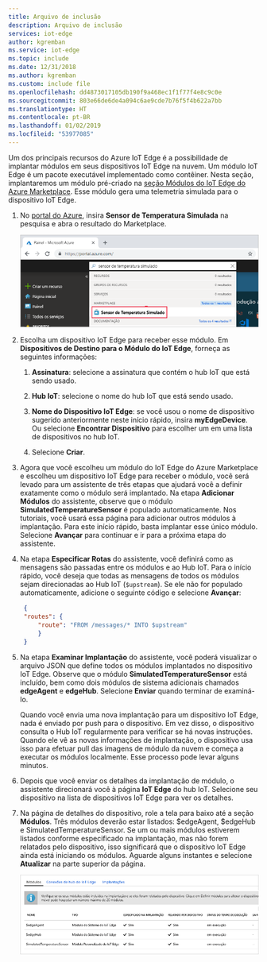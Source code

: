```yaml
---
title: Arquivo de inclusão
description: Arquivo de inclusão
services: iot-edge
author: kgremban
ms.service: iot-edge
ms.topic: include
ms.date: 12/31/2018
ms.author: kgremban
ms.custom: include file
ms.openlocfilehash: dd4873017105db190f9a468ec1f1f77f4e8c9c0e
ms.sourcegitcommit: 803e66de6de4a094c6ae9cde7b76f5f4b622a7bb
ms.translationtype: HT
ms.contentlocale: pt-BR
ms.lasthandoff: 01/02/2019
ms.locfileid: "53977085"
---
```

Um dos principais recursos do Azure IoT Edge é a possibilidade de implantar módulos em seus dispositivos IoT Edge na nuvem. Um módulo IoT Edge é um pacote executável implementado como contêiner. Nesta seção, implantaremos um módulo pré-criado na [seção Módulos do IoT Edge do Azure Marketplace](https://azuremarketplace.microsoft.com/marketplace/apps/category/internet-of-things?page=1&subcategories=iot-edge-modules). Esse módulo gera uma telemetria simulada para o dispositivo IoT Edge.

1. No [portal do Azure](https://portal.azure.com), insira **Sensor de Temperatura Simulada** na pesquisa e abra o resultado do Marketplace.

   ![Sensor de temperatura simulado na pesquisa do portal do Azure](./media/iot-edge-deploy-module/search-for-temperature-sensor.png)

2. Escolha um dispositivo IoT Edge para receber esse módulo. Em **Dispositivos de Destino para o Módulo do IoT Edge**, forneça as seguintes informações:

   1. **Assinatura**: selecione a assinatura que contém o hub IoT que está sendo usado.

   2. **Hub IoT**: selecione o nome do hub IoT que está sendo usado.

   3. **Nome do Dispositivo IoT Edge**: se você usou o nome de dispositivo sugerido anteriormente neste início rápido, insira **myEdgeDevice**. Ou selecione **Encontrar Dispositivo** para escolher um em uma lista de dispositivos no hub IoT. 
   
   4. Selecione **Criar**.

3. Agora que você escolheu um módulo do IoT Edge do Azure Marketplace e escolheu um dispositivo IoT Edge para receber o módulo, você será levado para um assistente de três etapas que ajudará você a definir exatamente como o módulo será implantado. Na etapa **Adicionar Módulos** do assistente, observe que o módulo **SimulatedTemperatureSensor** é populado automaticamente. Nos tutoriais, você usará essa página para adicionar outros módulos à implantação. Para este início rápido, basta implantar esse único módulo. Selecione **Avançar** para continuar e ir para a próxima etapa do assistente.

4. Na etapa **Especificar Rotas** do assistente, você definirá como as mensagens são passadas entre os módulos e ao Hub IoT. Para o início rápido, você deseja que todas as mensagens de todos os módulos sejam direcionadas ao Hub IoT (`$upstream`). Se ele não for populado automaticamente, adicione o seguinte código e selecione **Avançar**:

   ```json
    {
    "routes": {
        "route": "FROM /messages/* INTO $upstream"
        }
    }
   ```

5. Na etapa **Examinar Implantação** do assistente, você poderá visualizar o arquivo JSON que define todos os módulos implantados no dispositivo IoT Edge. Observe que o módulo **SimulatedTemperatureSensor** está incluído, bem como dois módulos de sistema adicionais chamados **edgeAgent** e **edgeHub**. Selecione **Enviar** quando terminar de examiná-lo.

   Quando você envia uma nova implantação para um dispositivo IoT Edge, nada é enviado por push para o dispositivo. Em vez disso, o dispositivo consulta o Hub IoT regularmente para verificar se há novas instruções. Quando ele vê as novas informações de implantação, o dispositivo usa isso para efetuar pull das imagens de módulo da nuvem e começa a executar os módulos localmente. Esse processo pode levar alguns minutos. 

6. Depois que você enviar os detalhes da implantação de módulo, o assistente direcionará você à página **IoT Edge** do hub IoT. Selecione seu dispositivo na lista de dispositivos IoT Edge para ver os detalhes. 

7. Na página de detalhes do dispositivo, role a tela para baixo até a seção **Módulos**. Três módulos deverão estar listados: $edgeAgent, $edgeHub e SimulatedTemperatureSensor. Se um ou mais módulos estiverem listados conforme especificado na implantação, mas não forem relatados pelo dispositivo, isso significará que o dispositivo IoT Edge ainda está iniciando os módulos. Aguarde alguns instantes e selecione **Atualizar** na parte superior da página. 

   ![Exibir SimulatedTemperatureSensor na lista de módulos implantados](./media/iot-edge-deploy-module/deployed-modules-marketplace.png)
